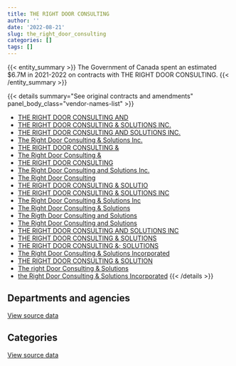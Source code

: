 ```yaml
---
title: THE RIGHT DOOR CONSULTING
author: ''
date: '2022-08-21'
slug: the_right_door_consulting
categories: []
tags: []
---
```


<script src="/rmarkdown-libs/htmlwidgets/htmlwidgets.js"></script>
<link href="/rmarkdown-libs/datatables-css/datatables-crosstalk.css" rel="stylesheet" />
<script src="/rmarkdown-libs/datatables-binding/datatables.js"></script>
<script src="/rmarkdown-libs/jquery/jquery-3.6.0.min.js"></script>
<link href="/rmarkdown-libs/dt-core-bootstrap/css/dataTables.bootstrap.min.css" rel="stylesheet" />
<link href="/rmarkdown-libs/dt-core-bootstrap/css/dataTables.bootstrap.extra.css" rel="stylesheet" />
<script src="/rmarkdown-libs/dt-core-bootstrap/js/jquery.dataTables.min.js"></script>
<script src="/rmarkdown-libs/dt-core-bootstrap/js/dataTables.bootstrap.min.js"></script>
<link href="/rmarkdown-libs/crosstalk/css/crosstalk.min.css" rel="stylesheet" />
<script src="/rmarkdown-libs/crosstalk/js/crosstalk.min.js"></script>
<script src="/rmarkdown-libs/htmlwidgets/htmlwidgets.js"></script>
<link href="/rmarkdown-libs/datatables-css/datatables-crosstalk.css" rel="stylesheet" />
<script src="/rmarkdown-libs/datatables-binding/datatables.js"></script>
<script src="/rmarkdown-libs/jquery/jquery-3.6.0.min.js"></script>
<link href="/rmarkdown-libs/dt-core-bootstrap/css/dataTables.bootstrap.min.css" rel="stylesheet" />
<link href="/rmarkdown-libs/dt-core-bootstrap/css/dataTables.bootstrap.extra.css" rel="stylesheet" />
<script src="/rmarkdown-libs/dt-core-bootstrap/js/jquery.dataTables.min.js"></script>
<script src="/rmarkdown-libs/dt-core-bootstrap/js/dataTables.bootstrap.min.js"></script>
<link href="/rmarkdown-libs/crosstalk/css/crosstalk.min.css" rel="stylesheet" />
<script src="/rmarkdown-libs/crosstalk/js/crosstalk.min.js"></script>

{{< entity_summary >}}
The Government of Canada spent an estimated \$6.7M in 2021-2022 on contracts with THE RIGHT DOOR CONSULTING.
{{< /entity_summary >}}

{{< details summary="See original contracts and amendments" panel_body_class="vendor-names-list" >}}
- [THE RIGHT DOOR CONSULTING AND](https://search.open.canada.ca/en/ct/?sort=contract_value_f%20desc&page=1&search_text=%22THE%20RIGHT%20DOOR%20CONSULTING%20AND%22)
- [THE RIGHT DOOR CONSULTING & SOLUTIONS INC.](https://search.open.canada.ca/en/ct/?sort=contract_value_f%20desc&page=1&search_text=%22THE%20RIGHT%20DOOR%20CONSULTING%20%26%20SOLUTIONS%20INC.%22)
- [THE RIGHT DOOR CONSULTING AND SOLUTIONS INC.](https://search.open.canada.ca/en/ct/?sort=contract_value_f%20desc&page=1&search_text=%22THE%20RIGHT%20DOOR%20CONSULTING%20AND%20SOLUTIONS%20INC.%22)
- [The Right Door Consulting & Solutions Inc.](https://search.open.canada.ca/en/ct/?sort=contract_value_f%20desc&page=1&search_text=%22The%20Right%20Door%20Consulting%20%26%20Solutions%20Inc.%22)
- [THE RIGHT DOOR CONSULTING &](https://search.open.canada.ca/en/ct/?sort=contract_value_f%20desc&page=1&search_text=%22THE%20RIGHT%20DOOR%20CONSULTING%20%26%22)
- [The Right Door Consulting &](https://search.open.canada.ca/en/ct/?sort=contract_value_f%20desc&page=1&search_text=%22The%20Right%20Door%20Consulting%20%26%22)
- [THE RIGHT DOOR CONSULTING](https://search.open.canada.ca/en/ct/?sort=contract_value_f%20desc&page=1&search_text=%22THE%20RIGHT%20DOOR%20CONSULTING%22)
- [The Right Door Consulting and Solutions Inc.](https://search.open.canada.ca/en/ct/?sort=contract_value_f%20desc&page=1&search_text=%22The%20Right%20Door%20Consulting%20and%20Solutions%20Inc.%22)
- [The Right Door Consulting](https://search.open.canada.ca/en/ct/?sort=contract_value_f%20desc&page=1&search_text=%22The%20Right%20Door%20Consulting%22)
- [THE RIGHT DOOR CONSULTING & SOLUTIO](https://search.open.canada.ca/en/ct/?sort=contract_value_f%20desc&page=1&search_text=%22THE%20RIGHT%20DOOR%20CONSULTING%20%26%20SOLUTIO%22)
- [THE RIGHT DOOR CONSULTING & SOLUTIONS INC](https://search.open.canada.ca/en/ct/?sort=contract_value_f%20desc&page=1&search_text=%22THE%20RIGHT%20DOOR%20CONSULTING%20%26%20SOLUTIONS%20INC%22)
- [The Right Door Consulting & Solutions Inc](https://search.open.canada.ca/en/ct/?sort=contract_value_f%20desc&page=1&search_text=%22The%20Right%20Door%20Consulting%20%26%20Solutions%20Inc%22)
- [The Right Door Consulting & Solutions](https://search.open.canada.ca/en/ct/?sort=contract_value_f%20desc&page=1&search_text=%22The%20Right%20Door%20Consulting%20%26%20Solutions%22)
- [The Rigth Door Consulting and Solutions](https://search.open.canada.ca/en/ct/?sort=contract_value_f%20desc&page=1&search_text=%22The%20Rigth%20Door%20Consulting%20and%20Solutions%22)
- [The Right Door Consulting and Solutions](https://search.open.canada.ca/en/ct/?sort=contract_value_f%20desc&page=1&search_text=%22The%20Right%20Door%20Consulting%20and%20Solutions%22)
- [THE RIGHT DOOR CONSULTING AND SOLUTIONS INC](https://search.open.canada.ca/en/ct/?sort=contract_value_f%20desc&page=1&search_text=%22THE%20RIGHT%20DOOR%20CONSULTING%20AND%20SOLUTIONS%20INC%22)
- [THE RIGHT DOOR CONSULTING & SOLUTIONS](https://search.open.canada.ca/en/ct/?sort=contract_value_f%20desc&page=1&search_text=%22THE%20RIGHT%20DOOR%20CONSULTING%20%26%20SOLUTIONS%22)
- [THE RIGHT DOOR CONSULTING &; SOLUTIONS](https://search.open.canada.ca/en/ct/?sort=contract_value_f%20desc&page=1&search_text=%22THE%20RIGHT%20DOOR%20CONSULTING%20%26%3b%20SOLUTIONS%22)
- [The Right Door Consulting & Solutions Incorporated](https://search.open.canada.ca/en/ct/?sort=contract_value_f%20desc&page=1&search_text=%22The%20Right%20Door%20Consulting%20%26%20Solutions%20Incorporated%22)
- [THE RIGHT DOOR CONSULTING & SOLUTION](https://search.open.canada.ca/en/ct/?sort=contract_value_f%20desc&page=1&search_text=%22THE%20RIGHT%20DOOR%20CONSULTING%20%26%20SOLUTION%22)
- [The right Door Consulting & Solutions](https://search.open.canada.ca/en/ct/?sort=contract_value_f%20desc&page=1&search_text=%22The%20right%20Door%20Consulting%20%26%20Solutions%22)
- [the Right Door Consulting & Solutions Incorporated](https://search.open.canada.ca/en/ct/?sort=contract_value_f%20desc&page=1&search_text=%22the%20Right%20Door%20Consulting%20%26%20Solutions%20Incorporated%22)
{{< /details >}}

## Departments and agencies

<div id="htmlwidget-1" style="width:100%;height:auto;" class="datatables html-widget"></div>
<script type="application/json" data-for="htmlwidget-1">{"x":{"style":"bootstrap","filter":"none","vertical":false,"data":[["<a href=\"/departments/aafc-aac/\">Agriculture and Agri-Food Canada<\/a>","<a href=\"/departments/aandc-aadnc/\">Crown-Indigenous Relations and Northern Affairs Canada<\/a>","<a href=\"/departments/atssc-scdata/\">Administrative Tribunals Support Service of Canada<\/a>","<a href=\"/departments/cannor/\">Canadian Northern Economic Development Agency<\/a>","<a href=\"/departments/cas-satj/\">Courts Administration Service<\/a>","<a href=\"/departments/casdo-ocena/\">Accessibility Standards Canada<\/a>","<a href=\"/departments/cbsa-asfc/\">Canada Border Services Agency<\/a>","<a href=\"/departments/cfia-acia/\">Canadian Food Inspection Agency<\/a>","<a href=\"/departments/cic/\">Immigration, Refugees and Citizenship Canada<\/a>","<a href=\"/departments/cnsc-ccsn/\">Canadian Nuclear Safety Commission<\/a>","<a href=\"/departments/cra-arc/\">Canada Revenue Agency<\/a>","<a href=\"/departments/csc-scc/\">Correctional Service of Canada<\/a>","<a href=\"/departments/csps-efpc/\">Canada School of Public Service<\/a>","<a href=\"/departments/dfatd-maecd/\">Global Affairs Canada<\/a>","<a href=\"/departments/dfo-mpo/\">Fisheries and Oceans Canada<\/a>","<a href=\"/departments/dnd-mdn/\">National Defence<\/a>","<a href=\"/departments/ec/\">Environment and Climate Change Canada<\/a>","<a href=\"/departments/elections/\">Elections Canada<\/a>","<a href=\"/departments/fintrac-canafe/\">Financial Transactions and Reports Analysis Centre of Canada<\/a>","<a href=\"/departments/fpcc-cpac/\">Farm Products Council of Canada<\/a>","<a href=\"/departments/hc-sc/\">Health Canada<\/a>","<a href=\"/departments/ic/\">Innovation, Science and Economic Development Canada<\/a>","<a href=\"/departments/infc/\">Infrastructure Canada<\/a>","<a href=\"/departments/irb-cisr/\">Immigration and Refugee Board of Canada<\/a>","<a href=\"/departments/isc-sac/\">Indigenous Services Canada<\/a>","<a href=\"/departments/nrc-cnrc/\">National Research Council Canada<\/a>","<a href=\"/departments/nrcan-rncan/\">Natural Resources Canada<\/a>","<a href=\"/departments/nserc-crsng/\">Natural Sciences and Engineering Research Council of Canada<\/a>","<a href=\"/departments/oag-bvg/\">Office of the Auditor General of Canada<\/a>","<a href=\"/departments/opc-cpvp/\">Office of the Privacy Commissioner of Canada<\/a>","<a href=\"/departments/pc/\">Parks Canada<\/a>","<a href=\"/departments/pco-bcp/\">Privy Council Office<\/a>","<a href=\"/departments/phac-aspc/\">Public Health Agency of Canada<\/a>","<a href=\"/departments/pmprb-cepmb/\">Patented Medicine Prices Review Board Canada<\/a>","<a href=\"/departments/ps-sp/\">Public Safety Canada<\/a>","<a href=\"/departments/pwgsc-tpsgc/\">Public Services and Procurement Canada<\/a>","<a href=\"/departments/rcmp-grc/\">Royal Canadian Mounted Police<\/a>","<a href=\"/departments/ssc-spc/\">Shared Services Canada<\/a>","<a href=\"/departments/tbs-sct/\">Treasury Board of Canada Secretariat<\/a>","<a href=\"/departments/tc/\">Transport Canada<\/a>"],[null,596539.17,191455.19,204870.54,null,null,167231.85,null,null,null,101580.52,64966.57,39663,53160.94,526894.48,1019144.28,null,null,24430.11,null,463903.94,96530.25,107668.85,null,404871.71,39037.64,49939.35,null,85164.43,34505.87,null,24408,null,102748,null,940544.27,null,185114.96,null,125752.73],[64999.23,358503.83,35121.63,93788,129968.83,11784.75,181313.44,null,4810.89,19217.43,24238.5,176739.06,null,111339.05,68109.83,1336656.86,211907.75,null,23474.48,null,470361.94,8438.02,96218.93,null,406052.93,148583.04,55954.94,117812.46,62198.78,15306.33,null,23306.25,32487.5,null,81360,757598.78,null,120314.46,258991.9,36979.71],[299143.27,2447.28,61140.06,null,315147.58,52770.09,170505.95,28718.6,17122.41,22005.17,null,62567.26,null,219869.61,301022.92,970095.54,57165.25,39999.8,9160.41,38928.5,289784.7,82857.17,48873.35,39548.59,330644.49,78894.16,55802.06,141881.15,65896.84,27386.24,87659.75,null,401237.45,null,93950.62,855102.6,23730,142171.38,615882.71,86691.11],[null,68719.1,113190.69,null,442770.27,112373.5,256114.55,32253.2,25425,169129.31,null,45652.62,null,397950.91,164183.19,1304481.71,256603.85,null,null,null,534375.97,117420,67748.26,null,191555.62,79796.17,42042.65,59832.1,1568.93,6827.8,42088.75,null,486421.66,null,202003.16,658336.87,91516.62,403640.29,231801.34,64589.28]],"container":"<table class=\"table table-striped table-hover row-border order-column display\">\n  <thead>\n    <tr>\n      <th>Department<\/th>\n      <th>2018-2019<\/th>\n      <th>2019-2020<\/th>\n      <th>2020-2021<\/th>\n      <th>2021-2022<\/th>\n    <\/tr>\n  <\/thead>\n<\/table>","options":{"order":[[4,"desc"]],"pageLength":10,"autoWidth":true,"columnDefs":[{"targets":1,"render":"function(data, type, row, meta) {\n    return type !== 'display' ? data : DTWidget.formatCurrency(data, \"$\", 2, 3, \",\", \".\", true, null);\n  }"},{"targets":2,"render":"function(data, type, row, meta) {\n    return type !== 'display' ? data : DTWidget.formatCurrency(data, \"$\", 2, 3, \",\", \".\", true, null);\n  }"},{"targets":3,"render":"function(data, type, row, meta) {\n    return type !== 'display' ? data : DTWidget.formatCurrency(data, \"$\", 2, 3, \",\", \".\", true, null);\n  }"},{"targets":4,"render":"function(data, type, row, meta) {\n    return type !== 'display' ? data : DTWidget.formatCurrency(data, \"$\", 2, 3, \",\", \".\", true, null);\n  }"},{"width":"16%","targets":[1,2,3,4]},{"className":"dt-right","targets":[1,2,3,4]}],"orderClasses":false}},"evals":["options.columnDefs.0.render","options.columnDefs.1.render","options.columnDefs.2.render","options.columnDefs.3.render"],"jsHooks":[]}</script>
<p class="text-right">
<a href="https://github.com/GoC-Spending/contracts-data/tree/main/data/out/vendors/the_right_door_consulting/summary_by_fiscal_year_by_department.csv" class="source-data-link btn btn-link">View source data</a>
</p>

## Categories

<div id="htmlwidget-2" style="width:100%;height:auto;" class="datatables html-widget"></div>
<script type="application/json" data-for="htmlwidget-2">{"x":{"style":"bootstrap","filter":"none","vertical":false,"data":[["<a href=\"/categories/10_office_management/\">Office management<\/a>","<a href=\"/categories/2_professional_services/\">Professional services<\/a>","<a href=\"/categories/3_information_technology/\">Information technology<\/a>","<a href=\"/categories/4_medical/\">Medical<\/a>","<a href=\"/categories/9_human_capital/\">Human capital<\/a>"],[85164.43,5494586.81,24408,null,45967.41],[24981.34,5257915.35,74901.88,null,186140.98],[null,6049650.36,29031.52,null,57122.21],[null,6200182.41,363710.6,13732.47,92787.87]],"container":"<table class=\"table table-striped table-hover row-border order-column display\">\n  <thead>\n    <tr>\n      <th>Category<\/th>\n      <th>2018-2019<\/th>\n      <th>2019-2020<\/th>\n      <th>2020-2021<\/th>\n      <th>2021-2022<\/th>\n    <\/tr>\n  <\/thead>\n<\/table>","options":{"order":[[4,"desc"]],"dom":"t","pageLength":30,"autoWidth":true,"columnDefs":[{"targets":1,"render":"function(data, type, row, meta) {\n    return type !== 'display' ? data : DTWidget.formatCurrency(data, \"$\", 2, 3, \",\", \".\", true, null);\n  }"},{"targets":2,"render":"function(data, type, row, meta) {\n    return type !== 'display' ? data : DTWidget.formatCurrency(data, \"$\", 2, 3, \",\", \".\", true, null);\n  }"},{"targets":3,"render":"function(data, type, row, meta) {\n    return type !== 'display' ? data : DTWidget.formatCurrency(data, \"$\", 2, 3, \",\", \".\", true, null);\n  }"},{"targets":4,"render":"function(data, type, row, meta) {\n    return type !== 'display' ? data : DTWidget.formatCurrency(data, \"$\", 2, 3, \",\", \".\", true, null);\n  }"},{"width":"16%","targets":[1,2,3,4]},{"className":"dt-right","targets":[1,2,3,4]}],"orderClasses":false,"lengthMenu":[10,25,30,50,100]}},"evals":["options.columnDefs.0.render","options.columnDefs.1.render","options.columnDefs.2.render","options.columnDefs.3.render"],"jsHooks":[]}</script>
<p class="text-right">
<a href="https://github.com/GoC-Spending/contracts-data/tree/main/data/out/vendors/the_right_door_consulting/summary_by_fiscal_year_by_category.csv" class="source-data-link btn btn-link">View source data</a>
</p>
